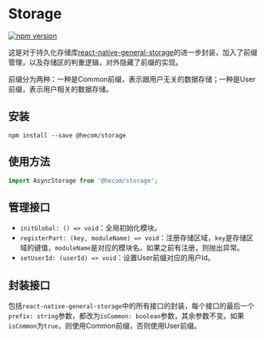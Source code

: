 # Storage

[![npm version](https://img.shields.io/npm/v/@hecom/storage.svg?style=flat)](https://www.npmjs.com/package/@hecom/storage)

这是对于持久化存储库[react-native-general-storage](https://github.com/gaoxiaosong/react-native-general-storage)的进一步封装，加入了前缀管理，以及存储区的判重逻辑，对外隐藏了前缀的实现。

前缀分为两种：一种是Common前缀，表示跟用户无关的数据存储；一种是User前缀，表示用户相关的数据存储。

## 安装

```shell
npm install --save @hecom/storage
```

## 使用方法

```javascript
import AsyncStorage from '@hecom/storage';
```

## 管理接口

* `initGlobal: () => void`：全局初始化模块。
* `registerPart: (key, moduleName) => void`：注册存储区域，`key`是存储区域的键值，`moduleName`是对应的模块名。如果之前有注册，则抛出异常。
* `setUserId: (userId) => void`：设置User前缀对应的用户Id。

## 封装接口

包括`react-native-general-storage`中的所有接口的封装，每个接口的最后一个`prefix: string`参数，都改为`isCommon: boolean`参数，其余参数不变。如果`isCommon`为`true`，则使用Common前缀，否则使用User前缀。